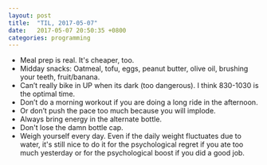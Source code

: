 ```yaml
---
layout: post
title:  "TIL, 2017-05-07"
date:   2017-05-07 20:50:35 +0800
categories: programming
---
```


- Meal prep is real. It's cheaper, too.
- Midday snacks: Oatmeal, tofu, eggs, peanut butter, olive oil, brushing your teeth, fruit/banana.
- Can’t really bike in UP when its dark (too dangerous). I think 830-1030 is the optimal time.
- Don’t do a morning workout if you are doing a long ride in the afternoon.
- Or don’t push the pace too much because you will implode.
- Always bring energy in the alternate bottle.
- Don't lose the damn bottle cap.
- Weigh yourself every day. Even if the daily weight fluctuates due to water, it's still nice to do it for the psychological regret if you ate too much yesterday or for the psychological boost if you did a good job.
